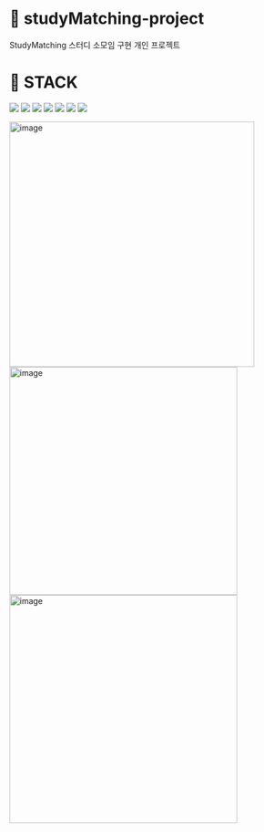 # 📙 studyMatching-project
StudyMatching 스터디 소모임 구현 개인 프로젝트

# 📒 STACK
<img src="https://img.shields.io/badge/HTML-E34F26?style=flat-square&logo=HTML5&logoColor=white"/> <img src="https://img.shields.io/badge/CSS-8CA1AF?style=flat-square&logo=CSS&logoColor=white"/> <img src="https://img.shields.io/badge/JAVASCRIPT-FFCD00?style=flat-square&logo=JAVASCRIPT&logoColor=white"/>
<img src="https://img.shields.io/badge/SPRING-00BCB4?style=flat-square&logo=SPRING&logoColor=white"/> <img src="https://img.shields.io/badge/JAVA-E34F26?style=flat-square&logo=JAVA&logoColor=white"/> <img src="https://img.shields.io/badge/JPA-EA4AAA?style=flat-square&logo=JPA&logoColor=white"/>
<img src="https://img.shields.io/badge/thymeleaf-005F0F?style=flat-square&logo=thymeleaf&logoColor=white"/><br/>

<img width="430" alt="image" src="https://github.com/yujunglove/studyMatching-project/assets/120998460/7c202722-d1e3-4023-bfba-0e9cc23afbc4">
<img width="400" alt="image" src="https://github.com/yujunglove/studyMatching-project/assets/120998460/75a14e2d-af14-4363-8bf1-b16703d01096">
<img width="400" alt="image" src="https://github.com/yujunglove/studyMatching-project/assets/120998460/df02076a-83e7-4b68-a1cf-3ecf9a0102da"> 

  
